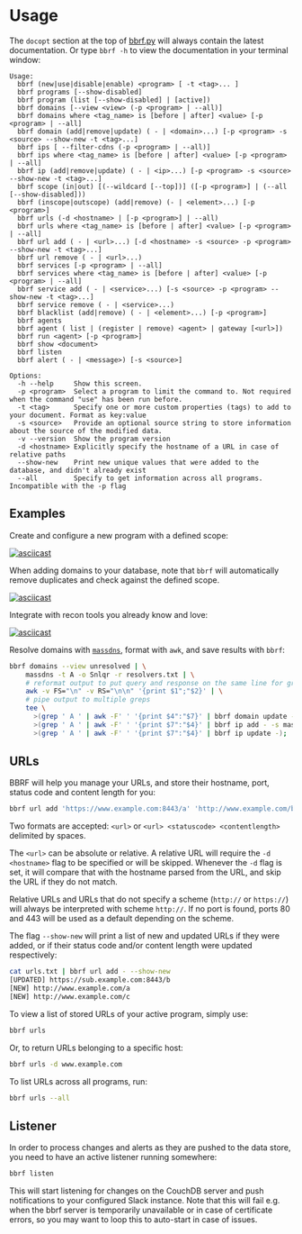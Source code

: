 # Usage

The `docopt` section at the top of [bbrf.py](../bbrf.py) will always contain the latest documentation. Or type `bbrf -h` to view the documentation in your terminal window:

```
Usage:
  bbrf (new|use|disable|enable) <program> [ -t <tag>... ]
  bbrf programs [--show-disabled]
  bbrf program (list [--show-disabled] | [active])
  bbrf domains [--view <view> (-p <program> | --all)]
  bbrf domains where <tag_name> is [before | after] <value> [-p <program> | --all]
  bbrf domain (add|remove|update) ( - | <domain>...) [-p <program> -s <source> --show-new -t <tag>...]
  bbrf ips [ --filter-cdns (-p <program> | --all)]
  bbrf ips where <tag_name> is [before | after] <value> [-p <program> | --all]
  bbrf ip (add|remove|update) ( - | <ip>...) [-p <program> -s <source> --show-new -t <tag>...]
  bbrf scope (in|out) [(--wildcard [--top])] ([-p <program>] | (--all [--show-disabled]))
  bbrf (inscope|outscope) (add|remove) (- | <element>...) [-p <program>]
  bbrf urls (-d <hostname> | [-p <program>] | --all)
  bbrf urls where <tag_name> is [before | after] <value> [-p <program> | --all]
  bbrf url add ( - | <url>...) [-d <hostname> -s <source> -p <program> --show-new -t <tag>...]
  bbrf url remove ( - | <url>...)
  bbrf services [-p <program> | --all]
  bbrf services where <tag_name> is [before | after] <value> [-p <program> | --all]
  bbrf service add ( - | <service>...) [-s <source> -p <program> --show-new -t <tag>...]
  bbrf service remove ( - | <service>...)
  bbrf blacklist (add|remove) ( - | <element>...) [-p <program>]
  bbrf agents
  bbrf agent ( list | (register | remove) <agent> | gateway [<url>])
  bbrf run <agent> [-p <program>]
  bbrf show <document>
  bbrf listen
  bbrf alert ( - | <message>) [-s <source>]

Options:
  -h --help     Show this screen.
  -p <program>  Select a program to limit the command to. Not required when the command "use" has been run before.
  -t <tag>      Specify one or more custom properties (tags) to add to your document. Format as key:value
  -s <source>   Provide an optional source string to store information about the source of the modified data.
  -v --version  Show the program version
  -d <hostname> Explicitly specify the hostname of a URL in case of relative paths
  --show-new    Print new unique values that were added to the database, and didn't already exist
  --all         Specify to get information across all programs. Incompatible with the -p flag
```

## Examples

Create and configure a new program with a defined scope:

[![asciicast](https://asciinema.org/a/6GWe0GxUnFhTmPIqzh97iA6g5.png)](https://asciinema.org/a/6GWe0GxUnFhTmPIqzh97iA6g5)

When adding domains to your database, note that `bbrf` will automatically remove duplicates and check against the defined scope.

[![asciicast](https://asciinema.org/a/SxDNPfB7QDa1Q9etSEFhSoe28.png)](https://asciinema.org/a/SxDNPfB7QDa1Q9etSEFhSoe28)

Integrate with recon tools you already know and love:

[![asciicast](https://asciinema.org/a/ItX9xMdTuUm02G40rNNN4YUFz.png)](https://asciinema.org/a/ItX9xMdTuUm02G40rNNN4YUFz)

Resolve domains with [`massdns`](https://github.com/blechschmidt/massdns), format with `awk`, and save results with `bbrf`:

```bash
bbrf domains --view unresolved | \
    massdns -t A -o Snlqr -r resolvers.txt | \
    # reformat output to put query and response on the same line for grepping
    awk -v FS="\n" -v RS="\n\n" '{print $1";"$2}' | \
    # pipe output to multiple greps
    tee \
      >(grep ' A ' | awk -F' ' '{print $4":"$7}' | bbrf domain update -) \
      >(grep ' A ' | awk -F' ' '{print $7":"$4}' | bbrf ip add - -s massdns) \
      >(grep ' A ' | awk -F' ' '{print $7":"$4}' | bbrf ip update -);
```

## URLs

BBRF will help you manage your URLs, and store their hostname, port, status code and content length for you:

```bash
bbrf url add 'https://www.example.com:8443/a' 'http://www.example.com/b' 'http://www.example.com/c 200 1234'
```

Two formats are accepted: `<url>` or `<url> <statuscode> <contentlength>` delimited by spaces.

The `<url>` can be absolute or relative. A relative URL will require the `-d <hostname>` flag to be specified or will be skipped. Whenever the `-d` flag is set, it will compare that with the hostname parsed from the URL, and skip the URL if they do not match.

Relative URLs and URLs that do not specify a scheme (`http://` or `https://`) will always be interpreted with scheme `http://`. If no port is found, ports 80 and 443 will be used as a default depending on the scheme.

The flag `--show-new` will print a list of new and updated URLs if they were added, or if their status code and/or content length were updated respectively:

```bash
cat urls.txt | bbrf url add - --show-new
[UPDATED] https://sub.example.com:8443/b
[NEW] http://www.example.com/a
[NEW] http://www.example.com/c
```

To view a list of stored URLs of your active program, simply use:

```bash
bbrf urls
``` 

Or, to return URLs belonging to a specific host:

```bash
bbrf urls -d www.example.com
``` 

To list URLs across all programs, run:

```bash
bbrf urls --all
```

## Listener

In order to process changes and alerts as they are pushed to the data store, you need to have an active listener running somewhere:

```bash
bbrf listen
```

This will start listening for changes on the CouchDB server and push notifications to your configured Slack instance. Note that this will fail e.g. when the bbrf server is temporarily unavailable or in case of certificate errors, so you may want to loop this to auto-start in case of issues.
